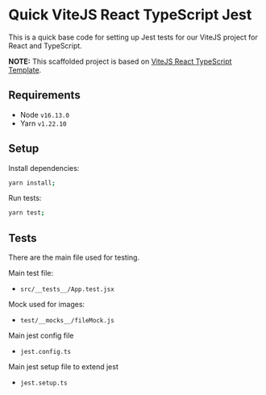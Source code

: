 # Quick ViteJS React TypeScript Jest

This is a quick base code for setting up Jest tests for our ViteJS project for React and TypeScript.

**NOTE:** This scaffolded project is based on [ViteJS React TypeScript Template](https://github.com/vitejs/vite/tree/main/packages/create-vite/template-react-ts).

## Requirements

- Node `v16.13.0`
- Yarn `v1.22.10`

## Setup

Install dependencies:

```bash
yarn install;
```

Run tests:

```bash
yarn test;
```

## Tests

There are the main file used for testing.

Main test file:

- `src/__tests__/App.test.jsx`

Mock used for images:

- `test/__mocks__/fileMock.js`

Main jest config file

- `jest.config.ts`

Main jest setup file to extend jest

- `jest.setup.ts`
